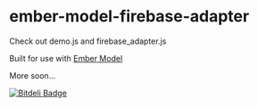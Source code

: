 # ember-model-firebase-adapter

Check out demo.js and firebase_adapter.js

Built for use with [Ember Model](https://github.com/ebryn/ember-model)

More soon...

[![Bitdeli Badge](https://d2weczhvl823v0.cloudfront.net/ebryn/ember-model-firebase-adapter/trend.png)](https://bitdeli.com/free "Bitdeli Badge")
